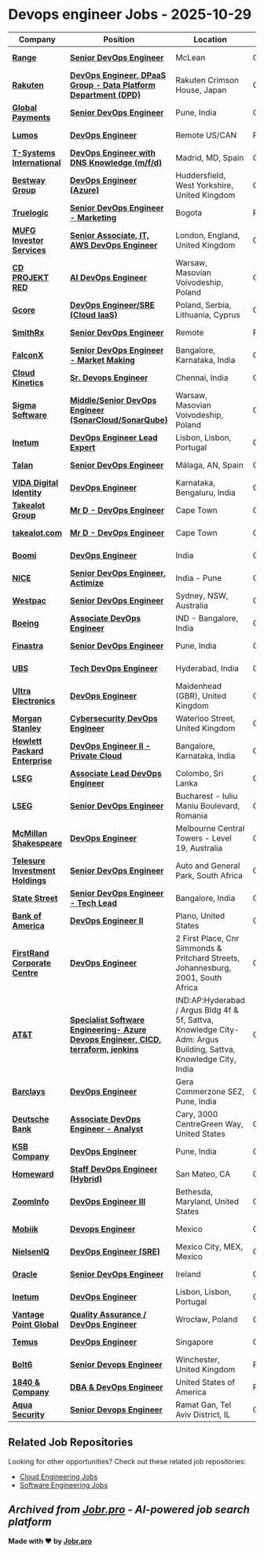 # Devops engineer Jobs - 2025-10-29

| Company | Position | Location | Type | Date |
| ------- | -------- | -------- | ---- | ------ |
| **[Range](https://www.range.com/)** | **[Senior DevOps Engineer](https://jobr.pro/job/31204019/senior-devops-engineer?utm_source=github&utm_medium=repo&utm_campaign=github-devops-jobs)** | McLean | On Site | Oct 29 |
| **[Rakuten](https://corp.rakuten.co.jp/)** | **[DevOps Engineer, DPaaS Group - Data Platform Department (DPD)](https://jobr.pro/job/31201753/devops-engineer-dpaas-group-data-platform-department-dpd?utm_source=github&utm_medium=repo&utm_campaign=github-devops-jobs)** | Rakuten Crimson House, Japan | On Site | Oct 29 |
| **[Global Payments](https://www.globalpayments.com/)** | **[Senior DevOps Engineer](https://jobr.pro/job/31199208/senior-devops-engineer?utm_source=github&utm_medium=repo&utm_campaign=github-devops-jobs)** | Pune, India | On Site | Oct 29 |
| **[Lumos](https://www.lumos.com/)** | **[DevOps Engineer](https://jobr.pro/job/31199471/devops-engineer?utm_source=github&utm_medium=repo&utm_campaign=github-devops-jobs)** | Remote US/CAN | Remote | Oct 28 |
| **[T-Systems International](https://www.t-systems.com)** | **[DevOps Engineer with DNS Knowledge (m/f/d)](https://jobr.pro/job/31207970/devops-engineer-with-dns-knowledge-mfd?utm_source=github&utm_medium=repo&utm_campaign=github-devops-jobs)** | Madrid, MD, Spain | On Site | Oct 28 |
| **[Bestway Group](https://www.bestwaygroup.co.uk/)** | **[DevOps Engineer (Azure)](https://jobr.pro/job/31206750/devops-engineer-azure?utm_source=github&utm_medium=repo&utm_campaign=github-devops-jobs)** | Huddersfield, West Yorkshire, United Kingdom | On Site | Oct 28 |
| **[Truelogic](https://www.truelogic.io/)** | **[Senior DevOps Engineer - Marketing](https://jobr.pro/job/31204385/senior-devops-engineer-marketing?utm_source=github&utm_medium=repo&utm_campaign=github-devops-jobs)** | Bogota | Remote | Oct 28 |
| **[MUFG Investor Services](https://www.mufg-investorservices.com/)** | **[Senior Associate, IT, AWS DevOps Engineer](https://jobr.pro/job/31192485/senior-associate-it-aws-devops-engineer?utm_source=github&utm_medium=repo&utm_campaign=github-devops-jobs)** | London, England, United Kingdom | On Site | Oct 28 |
| **[CD PROJEKT RED](https://www.cdprojekt.com/)** | **[AI DevOps Engineer](https://jobr.pro/job/31192476/ai-devops-engineer?utm_source=github&utm_medium=repo&utm_campaign=github-devops-jobs)** | Warsaw, Masovian Voivodeship, Poland | On Site | Oct 28 |
| **[Gcore](https://gcore.com)** | **[DevOps Engineer/SRE (Cloud IaaS)](https://jobr.pro/job/31192554/devops-engineersre-cloud-iaas?utm_source=github&utm_medium=repo&utm_campaign=github-devops-jobs)** | Poland, Serbia, Lithuania, Cyprus | On Site | Oct 28 |
| **[SmithRx](https://smithrx.com/)** | **[Senior DevOps Engineer](https://jobr.pro/job/31199307/senior-devops-engineer?utm_source=github&utm_medium=repo&utm_campaign=github-devops-jobs)** | Remote | Remote | Oct 28 |
| **[FalconX](https://falconx.io/)** | **[Senior DevOps Engineer - Market Making](https://jobr.pro/job/31201012/senior-devops-engineer-market-making?utm_source=github&utm_medium=repo&utm_campaign=github-devops-jobs)** | Bangalore, Karnataka, India | On Site | Oct 28 |
| **[Cloud Kinetics](https://www.cloud-kinetics.com/)** | **[Sr. Devops Engineer](https://jobr.pro/job/31155605/sr-devops-engineer?utm_source=github&utm_medium=repo&utm_campaign=github-devops-jobs)** | Chennai, India | On Site | Oct 28 |
| **[Sigma Software](https://career.sigma.software)** | **[Middle/Senior DevOps Engineer (SonarCloud/SonarQube)](https://jobr.pro/job/31206018/middlesenior-devops-engineer-sonarcloudsonarqube?utm_source=github&utm_medium=repo&utm_campaign=github-devops-jobs)** | Warsaw, Masovian Voivodeship, Poland | On Site | Oct 28 |
| **[Inetum](https://www.inetum.com)** | **[DevOps Engineer Lead Expert](https://jobr.pro/job/31206939/devops-engineer-lead-expert?utm_source=github&utm_medium=repo&utm_campaign=github-devops-jobs)** | Lisbon, Lisbon, Portugal | On Site | Oct 28 |
| **[Talan](https://talan.com)** | **[Senior DevOps Engineer](https://jobr.pro/job/31147162/senior-devops-engineer?utm_source=github&utm_medium=repo&utm_campaign=github-devops-jobs)** | Málaga, AN, Spain | On Site | Oct 28 |
| **[VIDA Digital Identity](https://vida.id/)** | **[DevOps Engineer](https://jobr.pro/job/31158616/devops-engineer?utm_source=github&utm_medium=repo&utm_campaign=github-devops-jobs)** | Karnataka, Bengaluru, India | On Site | Oct 28 |
| **[Takealot Group](https://takealotgroup.com/)** | **[Mr D - DevOps Engineer](https://jobr.pro/job/31200504/mr-d-devops-engineer?utm_source=github&utm_medium=repo&utm_campaign=github-devops-jobs)** | Cape Town | On Site | Oct 28 |
| **[takealot.com](https://www.takealot.com/)** | **[Mr D - DevOps Engineer](https://jobr.pro/job/31199801/mr-d-devops-engineer?utm_source=github&utm_medium=repo&utm_campaign=github-devops-jobs)** | Cape Town | On Site | Oct 28 |
| **[Boomi](https://boomi.com/)** | **[DevOps Engineer](https://jobr.pro/job/31118670/devops-engineer?utm_source=github&utm_medium=repo&utm_campaign=github-devops-jobs)** | India | On Site | Oct 28 |
| **[NICE](https://www.nice.com/)** | **[Senior DevOps Engineer, Actimize](https://jobr.pro/job/31106868/senior-devops-engineer-actimize?utm_source=github&utm_medium=repo&utm_campaign=github-devops-jobs)** | India - Pune | On Site | Oct 28 |
| **[Westpac](https://www.westpac.com.au/)** | **[Senior DevOps Engineer](https://jobr.pro/job/31159493/senior-devops-engineer?utm_source=github&utm_medium=repo&utm_campaign=github-devops-jobs)** | Sydney, NSW, Australia | On Site | Oct 28 |
| **[Boeing](https://www.boeing.com/)** | **[Associate DevOps Engineer](https://jobr.pro/job/31146825/associate-devops-engineer?utm_source=github&utm_medium=repo&utm_campaign=github-devops-jobs)** | IND - Bangalore, India | On Site | Oct 28 |
| **[Finastra](https://www.finastra.com/)** | **[Senior DevOps Engineer](https://jobr.pro/job/31130634/senior-devops-engineer?utm_source=github&utm_medium=repo&utm_campaign=github-devops-jobs)** | Pune, India | On Site | Oct 28 |
| **[UBS](https://www.ubs.com/)** | **[Tech DevOps Engineer](https://jobr.pro/job/31152414/tech-devops-engineer?utm_source=github&utm_medium=repo&utm_campaign=github-devops-jobs)** | Hyderabad, India | On Site | Oct 28 |
| **[Ultra Electronics](https://www.ultra.group/)** | **[DevOps Engineer](https://jobr.pro/job/31146712/devops-engineer?utm_source=github&utm_medium=repo&utm_campaign=github-devops-jobs)** | Maidenhead (GBR), United Kingdom | On Site | Oct 28 |
| **[Morgan Stanley](https://www.morganstanley.com/)** | **[Cybersecurity DevOps Engineer](https://jobr.pro/job/31139115/cybersecurity-devops-engineer?utm_source=github&utm_medium=repo&utm_campaign=github-devops-jobs)** | Waterloo Street, United Kingdom | On Site | Oct 28 |
| **[Hewlett Packard Enterprise](https://www.hpe.com/)** | **[DevOps Engineer II - Private Cloud](https://jobr.pro/job/31184699/devops-engineer-ii-private-cloud?utm_source=github&utm_medium=repo&utm_campaign=github-devops-jobs)** | Bangalore, Karnataka, India | On Site | Oct 28 |
| **[LSEG](https://www.lseg.com/)** | **[Associate Lead DevOps Engineer](https://jobr.pro/job/31179071/associate-lead-devops-engineer?utm_source=github&utm_medium=repo&utm_campaign=github-devops-jobs)** | Colombo, Sri Lanka | On Site | Oct 28 |
| **[LSEG](https://www.lseg.com/)** | **[Senior DevOps Engineer](https://jobr.pro/job/31178917/senior-devops-engineer?utm_source=github&utm_medium=repo&utm_campaign=github-devops-jobs)** | Bucharest - Iuliu Maniu Boulevard, Romania | On Site | Oct 28 |
| **[McMillan Shakespeare](https://www.mmsg.com.au/)** | **[DevOps Engineer](https://jobr.pro/job/31178895/devops-engineer?utm_source=github&utm_medium=repo&utm_campaign=github-devops-jobs)** | Melbourne Central Towers - Level 19, Australia | On Site | Oct 28 |
| **[Telesure Investment Holdings](https://tihsa.co.za/)** | **[Senior DevOps Engineer](https://jobr.pro/job/31178836/senior-devops-engineer?utm_source=github&utm_medium=repo&utm_campaign=github-devops-jobs)** | Auto and General Park, South Africa | On Site | Oct 28 |
| **[State Street](https://www.statestreet.com/)** | **[Senior DevOps Engineer - Tech Lead](https://jobr.pro/job/31185408/senior-devops-engineer-tech-lead?utm_source=github&utm_medium=repo&utm_campaign=github-devops-jobs)** | Bangalore, India | On Site | Oct 28 |
| **[Bank of America](https://www.bankofamerica.com/)** | **[DevOps Engineer II](https://jobr.pro/job/31183066/devops-engineer-ii?utm_source=github&utm_medium=repo&utm_campaign=github-devops-jobs)** | Plano, United States | On Site | Oct 28 |
| **[FirstRand Corporate Centre](https://www.firstrand.co.za/)** | **[DevOps Engineer](https://jobr.pro/job/31187246/devops-engineer?utm_source=github&utm_medium=repo&utm_campaign=github-devops-jobs)** | 2 First Place, Cnr Simmonds & Pritchard Streets, Johannesburg, 2001, South Africa | On Site | Oct 28 |
| **[AT&T](https://www.att.com/)** | **[Specialist Software Engineering- Azure Devops Engineer, CICD, terraform, jenkins](https://jobr.pro/job/31164277/specialist-software-engineering-azure-devops-engineer-cicd-terraform-jenkins?utm_source=github&utm_medium=repo&utm_campaign=github-devops-jobs)** | IND:AP:Hyderabad / Argus Bldg 4f & 5f, Sattva, Knowledge City- Adm: Argus Building, Sattva, Knowledge City, India | On Site | Oct 28 |
| **[Barclays](https://home.barclays/)** | **[DevOps Engineer](https://jobr.pro/job/31167587/devops-engineer?utm_source=github&utm_medium=repo&utm_campaign=github-devops-jobs)** | Gera Commerzone SEZ, Pune, India | On Site | Oct 28 |
| **[Deutsche Bank](https://www.db.com/)** | **[Associate DevOps Engineer - Analyst](https://jobr.pro/job/31190958/associate-devops-engineer-analyst?utm_source=github&utm_medium=repo&utm_campaign=github-devops-jobs)** | Cary, 3000 CentreGreen Way, United States | On Site | Oct 28 |
| **[KSB Company](https://www.ksb.com/)** | **[DevOps Engineer](https://jobr.pro/job/31190306/devops-engineer?utm_source=github&utm_medium=repo&utm_campaign=github-devops-jobs)** | Pune, India | On Site | Oct 28 |
| **[Homeward](https://homewardhealth.com/)** | **[Staff DevOps Engineer (Hybrid)](https://jobr.pro/job/31105384/staff-devops-engineer-hybrid?utm_source=github&utm_medium=repo&utm_campaign=github-devops-jobs)** | San Mateo, CA | On Site | Oct 27 |
| **[ZoomInfo](https://www.zoominfo.com/)** | **[DevOps Engineer III](https://jobr.pro/job/31108573/devops-engineer-iii?utm_source=github&utm_medium=repo&utm_campaign=github-devops-jobs)** | Bethesda, Maryland, United States | On Site | Oct 27 |
| **[Mobiik](https://www.mobiik.com/)** | **[Devops Engineer](https://jobr.pro/job/31107548/devops-engineer?utm_source=github&utm_medium=repo&utm_campaign=github-devops-jobs)** | Mexico | On Site | Oct 27 |
| **[NielsenIQ](https://nielseniq.com)** | **[DevOps Engineer (SRE)](https://jobr.pro/job/31098070/devops-engineer-sre?utm_source=github&utm_medium=repo&utm_campaign=github-devops-jobs)** | Mexico City, MEX, Mexico | On Site | Oct 27 |
| **[Oracle](https://www.oracle.com/)** | **[Senior DevOps Engineer](https://jobr.pro/job/31141744/senior-devops-engineer?utm_source=github&utm_medium=repo&utm_campaign=github-devops-jobs)** | Ireland | On Site | Oct 27 |
| **[Inetum](https://www.inetum.com)** | **[DevOps Engineer](https://jobr.pro/job/31111290/devops-engineer?utm_source=github&utm_medium=repo&utm_campaign=github-devops-jobs)** | Lisbon, Lisbon, Portugal | On Site | Oct 27 |
| **[Vantage Point Global](https://www.vantagepointglobal.com/)** | **[Quality Assurance / DevOps Engineer](https://jobr.pro/job/31140001/quality-assurance-devops-engineer?utm_source=github&utm_medium=repo&utm_campaign=github-devops-jobs)** | Wrocław, Poland | On Site | Oct 27 |
| **[Temus](https://www.temus.com/)** | **[DevOps Engineer](https://jobr.pro/job/31107001/devops-engineer?utm_source=github&utm_medium=repo&utm_campaign=github-devops-jobs)** | Singapore | On Site | Oct 27 |
| **[Bolt6](https://www.bolt6.ai)** | **[Senior Devops Engineer](https://jobr.pro/job/31143893/senior-devops-engineer?utm_source=github&utm_medium=repo&utm_campaign=github-devops-jobs)** | Winchester, United Kingdom | Remote | Oct 27 |
| **[1840 & Company](https://www.1840andco.com)** | **[DBA & DevOps Engineer](https://jobr.pro/job/31105968/dba-devops-engineer?utm_source=github&utm_medium=repo&utm_campaign=github-devops-jobs)** | United States of America | Remote | Oct 27 |
| **[Aqua Security](https://www.aquasec.com/)** | **[Senior Devops Engineer](https://jobr.pro/job/31072220/senior-devops-engineer?utm_source=github&utm_medium=repo&utm_campaign=github-devops-jobs)** | Ramat Gan, Tel Aviv District, IL | On Site | Oct 27 |

## Related Job Repositories

Looking for other opportunities? Check out these related job repositories:

- [Cloud Engineering Jobs](https://github.com/jobs-jobr-pro/Cloud-Engineering-Jobs)
- [Software Engineering Jobs](https://github.com/jobs-jobr-pro/Software-Engineering-Jobs)



*Archived from [Jobr.pro](https://jobr.pro?utm_source=github&utm_medium=repo&utm_campaign=github-devops-jobs) - AI-powered job search platform*
---

**Made with ❤️ by [Jobr.pro](https://jobr.pro?utm_source=github&utm_medium=repo&utm_campaign=github-devops-jobs)**